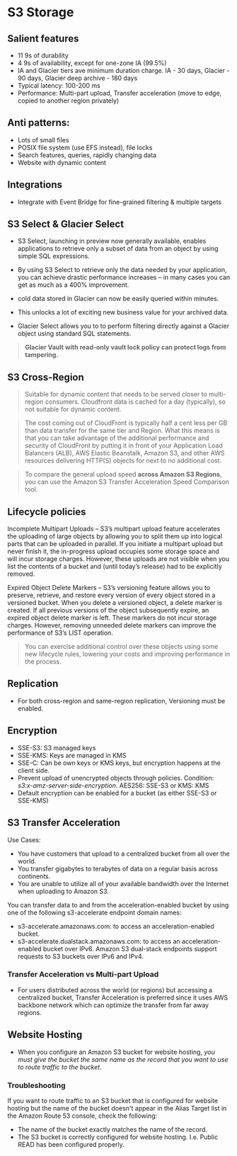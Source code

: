 # S3 Storage

## Salient features
- 11 9s of durability
- 4 9s of availability, except for one-zone IA (99.5%)
- IA and Glacier tiers ave minimum duration charge. IA - 30 days, Glacier - 90 days, Glacier deep archive - 180 days 
- Typical latency: 100-200 ms
- Performance: Multi-part upload, Transfer acceleration (move to edge, copied to another region privately)

## Anti patterns:
- Lots of small files
- POSIX file system (use EFS instead), file locks
- Search features, queries, rapidly changing data
- Website with dynamic content

## Integrations
- Integrate with Event Bridge for fine-grained filtering & multiple targets

## S3 Select & Glacier Select
- S3 Select, launching in preview now generally available, enables applications to retrieve only a subset of data from an object by using simple SQL expressions. 
- By using S3 Select to retrieve only the data needed by your application, you can achieve drastic performance increases – in many cases you can get as much as a 400% improvement.

- cold data stored in Glacier can now be easily queried within minutes.
- This unlocks a lot of exciting new business value for your archived data. 
- Glacier Select allows you to to perform filtering directly against a Glacier object using standard SQL statements.

> **Glacier Vault with read-only vault lock policy can protect logs from tampering.**

## S3 Cross-Region

> Suitable for dynamic content that needs to be served closer to multi-region consumers. Cloudfront data is cached for a day (typically), so not suitable for dynamic content.

> The cost coming out of CloudFront is typically half a cent less per GB than data transfer for the same tier and Region. 
> What this means is that you can take advantage of the additional performance and security of CloudFront by putting it in front of your Application Load Balancers (ALB), AWS Elastic Beanstalk, Amazon S3, and other AWS resources delivering HTTP(S) objects for next to no additional cost.

> To compare the general upload speed **across Amazon S3 Regions**, you can use the Amazon S3 Transfer Acceleration Speed Comparison tool.

## Lifecycle policies

Incomplete Multipart Uploads – S3’s multipart upload feature accelerates the uploading of large objects by allowing you to split them up into logical parts that can be uploaded in parallel.  If you initiate a multipart upload but never finish it, the in-progress upload occupies some storage space and will incur storage charges. However, these uploads are not visible when you list the contents of a bucket and (until today’s release) had to be explicitly removed.

Expired Object Delete Markers – S3’s versioning feature allows you to preserve, retrieve, and restore every version of every object stored in a versioned bucket. When you delete a versioned object, a delete marker is created. If all previous versions of the object subsequently expire, an expired object delete marker is left. These markers do not incur storage charges. However, removing unneeded delete markers can improve the performance of S3’s LIST operation.

> You can exercise additional control over these objects using some new lifecycle rules, lowering your costs and improving performance in the process. 

## Replication

- For both cross-region and same-region replication, Versioning must be enabled.

## Encryption
- SSE-S3: S3 managed keys
- SSE-KMS: Keys are managed in KMS
- SSE-C: Can be own keys or KMS keys, but encryption happens at the client side.
- Prevent upload of unencrypted objects through policies. Condition: _s3:x-amz-server-side-encryption_. AES256: SSE-S3 or KMS: KMS
- Default encryption can be enabled for a bucket (as either SSE-S3 or SSE-KMS)

## S3 Transfer Acceleration 

Use Cases:

- You have customers that upload to a centralized bucket from all over the world.
- You transfer gigabytes to terabytes of data on a regular basis across continents.
- You are unable to utilize all of your available bandwidth over the Internet when uploading to Amazon S3.

You can transfer data to and from the acceleration-enabled bucket by using one of the following s3-accelerate endpoint domain names:

- s3-accelerate.amazonaws.com: to access an acceleration-enabled bucket.
- s3-accelerate.dualstack.amazonaws.com: to access an acceleration-enabled bucket over IPv6. Amazon S3 dual-stack endpoints support requests to S3 buckets over IPv6 and IPv4.

### Transfer Acceleration vs Multi-part Upload

- For users distributed across the world (or regions) but accessing a centralized bucket, Transfer Acceleration is preferred since it uses AWS backbone network which can optimize the transfer from far away regions.

## Website Hosting

- When you configure an Amazon S3 bucket for website hosting, _you must give the bucket the same name as the record that you want to use to route traffic to the bucket_.

### Troubleshooting

If you want to route traffic to an S3 bucket that is configured for website hosting but the name of the bucket doesn't appear in the Alias Target list in the Amazon Route 53 console, check the following:

- The name of the bucket exactly matches the name of the record.
- The S3 bucket is correctly configured for website hosting. I.e. Public READ has been configured properly.
